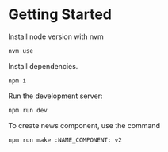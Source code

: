# Getting Started

Install node version with nvm
```bash
nvm use
```

Install dependencies.

```bash
npm i
```

Run the development server:

```bash
npm run dev
```

To create news component, use the command

```nodejs
npm run make :NAME_COMPONENT: v2
```
